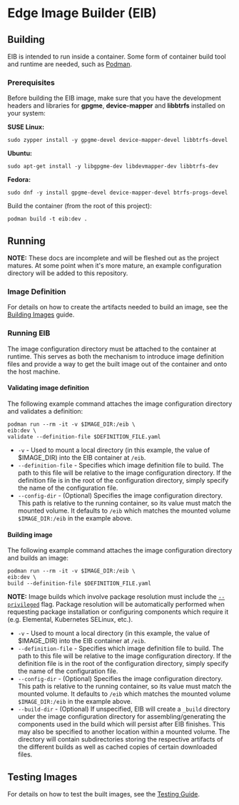 # Edge Image Builder (EIB)

## Building

EIB is intended to run inside a container. Some form of container build tool and runtime are needed,
such as [Podman](https://podman.io/).

### Prerequisites
Before building the EIB image, make sure that you have the development headers and libraries for **gpgme**, **device-mapper** and **libbtrfs** installed on your system:

**SUSE Linux:**
```shell
sudo zypper install -y gpgme-devel device-mapper-devel libbtrfs-devel
```

**Ubuntu:** 
```shell
sudo apt-get install -y libgpgme-dev libdevmapper-dev libbtrfs-dev
```

**Fedora:**
```shell
sudo dnf -y install gpgme-devel device-mapper-devel btrfs-progs-devel
```

Build the container (from the root of this project):
```shell
podman build -t eib:dev .
```

## Running

**NOTE:** These docs are incomplete and will be fleshed out as the project matures. At some point when it's
more mature, an example configuration directory will be added to this repository.

### Image Definition

For details on how to create the artifacts needed to build an image, see the
[Building Images](docs/building-images.md) guide.

### Running EIB

The image configuration directory must be attached to the container at runtime. This serves as both the mechanism
to introduce image definition files and provide a way to get the built image out of the container and onto
the host machine.

#### Validating image definition

The following example command attaches the image configuration directory and validates a definition:
```shell
podman run --rm -it -v $IMAGE_DIR:/eib \
eib:dev \
validate --definition-file $DEFINITION_FILE.yaml
```

* `-v` - Used to mount a local directory (in this example, the value of $IMAGE_DIR) into the EIB container at `/eib`.
* `--definition-file` - Specifies which image definition file to build. The path to this file will be relative to
  the image configuration directory. If the definition file is in the root of the configuration directory, simply
  specify the name of the configuration file.
* `--config-dir` - (Optional) Specifies the image configuration directory. This path is relative to the running container, so its
  value must match the mounted volume. It defaults to `/eib` which matches the mounted volume `$IMAGE_DIR:/eib` in the example above.

#### Building image

The following example command attaches the image configuration directory and builds an image:
```shell
podman run --rm -it -v $IMAGE_DIR:/eib \
eib:dev \
build --definition-file $DEFINITION_FILE.yaml
```

**NOTE:**
Image builds which involve package resolution must include the [`--privileged`](https://docs.podman.io/en/latest/markdown/podman-run.1.html#privileged)
flag. Package resolution will be automatically performed when requesting package installation or configuring components
which require it (e.g. Elemental, Kubernetes SELinux, etc.).

* `-v` - Used to mount a local directory (in this example, the value of $IMAGE_DIR) into the EIB container at `/eib`.
* `--definition-file` - Specifies which image definition file to build. The path to this file will be relative to
  the image configuration directory. If the definition file is in the root of the configuration directory, simply 
  specify the name of the configuration file.
* `--config-dir` - (Optional) Specifies the image configuration directory. This path is relative to the running container, so its
  value must match the mounted volume. It defaults to `/eib` which matches the mounted volume `$IMAGE_DIR:/eib` in the example above.
* `--build-dir` - (Optional) If unspecified, EIB will create a `_build` directory under the image configuration directory 
  for assembling/generating the components used in the build which will persist after EIB finishes. This may also be
  specified to another location within a mounted volume. The directory will contain subdirectories storing the
  respective artifacts of the different builds as well as cached copies of certain downloaded files.


## Testing Images

For details on how to test the built images, see the [Testing Guide](docs/testing-guide.md).

